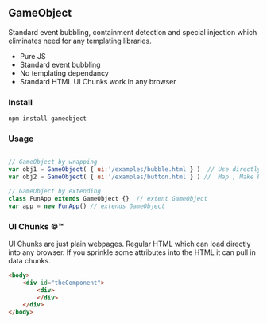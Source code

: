 ## GameObject 
Standard event bubbling, containment detection and special injection which eliminates need for any templating libraries. 
- Pure JS
- Standard event bubbling
- No templating dependancy
- Standard HTML UI Chunks work in any browser 
### Install
```shell
npm install gameobject 
```




### Usage
```javascript

// GameObject by wrapping 
var obj1 = GameObject( { ui:'/examples/bubble.html'} )  // Use directly to wrap working chunks of HTML UI. So fun. 
var obj2 = GameObject( { ui:'/examples/button.html'} ) //  Map , Make big projects fun. 

// GameObject by extending
class FunApp extends GameObject {}  // extent GameObject 
var app = new FunApp() // extends GameObject 

```







### UI Chunks &copy;&trade;
UI Chunks are just plain webpages. Regular HTML which can load directly into any browser. If you sprinkle some attributes into the HTML it can pull in data chunks. 
```html
<body>
    <div id="theComponent">
        <div>
        </div>
    </div>
</body>
```
